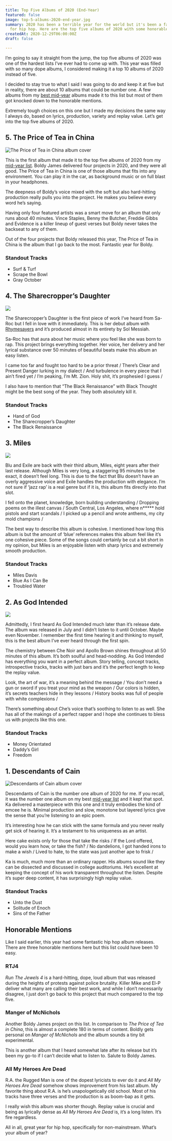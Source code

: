 ```yaml
---
title: Top Five Albums of 2020 (End-Year)
featured: false
image: top-5-albums-2020-end-year.jpg
summary: 2020 has been a terrible year for the world but it's been a fantastic year
  for hip hop. Here are the top five albums of 2020 with some honorable mentions.
createdAt: 2020-12-29T06:00:00Z
draft: false

---
```

I’m going to say it straight from the jump, the top five albums of 2020 was one of the hardest lists I’ve ever had to come up with. This year was filled with so many dope albums, I considered making it a top 10 albums of 2020 instead of five.

I decided to stay true to what I said I was going to do and keep it at five but in reality, there are about 10 albums that could be number one. A few albums from my [best mid-year](/lists/top-five-albums-of-2020-mid-year) albums made it to this list but most of them got knocked down to the honorable mentions.

Extremely tough choices on this one but I made my decisions the same way I always do, based on lyrics, production, variety and replay value. Let’s get into the top five albums of 2020.

## 5. The Price of Tea in China

![The Price of Tea in China album cover](/images/the-price-of-tea-in-china-album-cover.jpg)

This is the first album that made it to the top five albums of 2020 from my [mid-year list](/lists/top-five-albums-of-2020-mid-year). Boldy James delivered four projects in 2020, and they were all good. The Price of Tea in China is one of those albums that fits into any environment. You can play it in the car, as background music or on full blast in your headphones.

The deepness of Boldy’s voice mixed with the soft but also hard-hitting production really pulls you into the project. He makes you believe every word he’s saying.

Having only four featured artists was a smart move for an album that only runs about 40 minutes. Vince Staples, Benny the Butcher, Freddie Gibbs and Evidence is a killer lineup of guest verses but Boldy never takes the backseat to any of them.

Out of the four projects that Boldy released this year, The Price of Tea in China is the album that I go back to the most. Fantastic year for Boldy.

### Standout Tracks

- Surf & Turf
- Scrape the Bowl
- Gray October

## 4. The Sharecropper’s Daughter

![](/images/the-sharecroppers-daughter-album-cover.jpg)

The Sharecropper’s Daughter is the first piece of work I’ve heard from Sa-Roc but I fell in love with it immediately. This is her debut album with [Rhymesayers](https://rhymesayers.com/artists/saroc) and it’s produced almost in its entirety by Sol Messiah.

Sa-Roc has that aura about her music where you feel like she was born to rap. This project brings everything together. Her voice, her delivery and her lyrical substance over 50 minutes of beautiful beats make this album an easy listen.

<quote song="Hand of God">
I came too far and fought too hard to be a prior threat /
There’s Clear and Present Danger lurking in my dialect /
And turbulence in every piece that I ain’t fired yet /
I’m peaking, I’m Mt. Zion. Holy shit, it’s prophesied I guess /
</quote>

I also have to mention that “The Black Renaissance” with Black Thought might be the best song of the year. They both absolutely kill it.

### Standout Tracks

- Hand of God
- The Sharecropper’s Daughter
- The Black Renaissance

## 3. Miles

![](/images/miles-album-cover.jpg)

Blu and Exile are back with their third album, Miles, eight years after their last release. Although Miles is very long, a staggering 95 minutes to be exact, it doesn’t feel long. This is due to the fact that Blu doesn’t have an overly aggressive voice and Exile handles the production with elegance. I’m not sure if ‘jazz rap’ is a real genre but if it is, this album fits directly into that slot.

<quote song="Blue As I Can Be">
I fell onto the planet, knowledge, born building understanding /
Dropping poems on the illest canvas /
South Central, Los Angeles, where n***** hold pistols and start scandals /
I picked up a pencil and wrote anthems, my city mold champions /
</quote>

The best way to describe this album is cohesive. I mentioned how long this album is but the amount of ‘blue’ references makes this album feel like it’s one cohesive piece. Some of the songs could certainly be cut a bit short in my opinion, but Miles is an enjoyable listen with sharp lyrics and extremely smooth production.

### Standout Tracks

- Miles Davis
- Blue As I Can Be
- Troubled Water

## 2. As God Intended

![](/images/as-god-intended-album-cover.jpg)

Admittedly, I first heard As God Intended much later than it’s release date. The album was released in July and I didn’t listen to it until October. Maybe even November. I remember the first time hearing it and thinking to myself, this is the best album I’ve ever heard through the first spin.

The chemistry between Che Noir and Apollo Brown shines throughout all 50 minutes of this album. It’s both soulful and head-nodding. As God Intended has everything you want in a perfect album. Story telling, concept tracks, introspective tracks, tracks with just bars and it’s the perfect length to keep the replay value.

<quote song="Freedom">
Look, the art of war, it’s a meaning behind the message /
You don’t need a gun or sword if you treat your mind as the weapon /
Our colors is hidden, it’s secrets teachers hide in they lessons /
History books was full of people with white complexions /
</quote>

There’s something about Che’s voice that’s soothing to listen to as well. She has all of the makings of a perfect rapper and I hope she continues to bless us with projects like this one.

### Standout Tracks

- Money Orientated
- Daddy’s Girl
- Freedom

## 1. Descendants of Cain

![Descendants of Cain album cover](/images/descendants-of-cain-album-cover.jpg)

Descendants of Cain is the number one album of 2020 for me. If you recall, it was the number one album on my best [mid-year list](/lists/top-five-albums-of-2020-mid-year) and it kept that spot. Ka delivered a masterpiece with this one and it truly embodies the kind of emcee he is. Minimal production and slow, monotone but layered lyrics give the sense that you’re listening to an epic poem.

It’s interesting how he can stick with the same formula and you never really get sick of hearing it. It’s a testament to his uniqueness as an artist.

<quote song="Old Justice">
Here cake exists only for those that take the risks /
If the Lord offered, would you learn how, or take the fish? /
No dandelions, I got handed irons to make a wish /
Lived to hate, to the state was just another ape to frisk /
</quote>

Ka is much, much more than an ordinary rapper. His albums sound like they can be dissected and discussed in college auditoriums. He’s excellent at keeping the concept of his work transparent throughout the listen. Despite it’s super deep content, it has surprisingly high replay value.

### Standout Tracks

- Unto the Dust
- Solitude of Enoch
- Sins of the Father

## Honorable Mentions

Like I said earlier, this year had some fantastic hip hop album releases. There are three honorable mentions here but this list could have been 10 easy.

### RTJ4

_Run The Jewels 4_ is a hard-hitting, dope, loud album that was released during the heights of protests against police brutality. Killer Mike and El-P deliver what many are calling their best work, and while I don’t necessarily disagree, I just don’t go back to this project that much compared to the top five.

### Manger of McNichols

Another Boldy James project on this list. In comparison to _The Price of Tea in China_, this is almost a complete 180 in terms of content. Boldly gets personal on _Manger of McNichols_ and the album sounds a tiny bit experimental.

This is another album that I heard somewhat late after its release but it’s been my go-to if I can’t decide what to listen to. Salute to Boldy James.

### All My Heroes Are Dead

R.A. the Rugged Man is one of the dopest lyricists to ever do it and _All My Heroes Are Dead_ somehow shows improvement from his last album. My favorite thing about R.A. is he’s unapologetically old school. Most of his tracks have three verses and the production is as boom-bap as it gets.

I really wish this album was shorter though. Replay value is crucial and being as lyrically dense as _All My Heroes Are Dead_ is, it’s a long listen. It’s fire regardless.

All in all, great year for hip hop, specifically for non-mainstream. What’s your album of year?